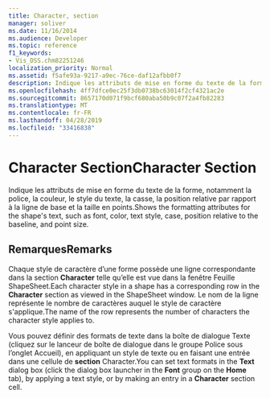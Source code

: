 ```yaml
---
title: Character, section
manager: soliver
ms.date: 11/16/2014
ms.audience: Developer
ms.topic: reference
f1_keywords:
- Vis_DSS.chm82251246
localization_priority: Normal
ms.assetid: f5afe93a-9217-a9ec-76ce-daf12afbb0f7
description: Indique les attributs de mise en forme du texte de la forme, notamment la police, la couleur, le style du texte, la casse, la position relative par rapport à la ligne de base et la taille en points.
ms.openlocfilehash: 4ff7dfce0ec25f3db0738bc63014f2cf4321ac2e
ms.sourcegitcommit: 8657170d071f9bcf680aba50b9c07f2a4fb82283
ms.translationtype: MT
ms.contentlocale: fr-FR
ms.lasthandoff: 04/28/2019
ms.locfileid: "33416838"
---
```

# <a name="character-section"></a><span data-ttu-id="2f2a3-103">Character Section</span><span class="sxs-lookup"><span data-stu-id="2f2a3-103">Character Section</span></span>

<span data-ttu-id="2f2a3-104">Indique les attributs de mise en forme du texte de la forme, notamment la police, la couleur, le style du texte, la casse, la position relative par rapport à la ligne de base et la taille en points.</span><span class="sxs-lookup"><span data-stu-id="2f2a3-104">Shows the formatting attributes for the shape's text, such as font, color, text style, case, position relative to the baseline, and point size.</span></span>
  
## <a name="remarks"></a><span data-ttu-id="2f2a3-105">Remarques</span><span class="sxs-lookup"><span data-stu-id="2f2a3-105">Remarks</span></span>

<span data-ttu-id="2f2a3-106">Chaque style de caractère d’une forme possède une ligne correspondante dans la section **Character** telle qu’elle est vue dans la fenêtre Feuille ShapeSheet.</span><span class="sxs-lookup"><span data-stu-id="2f2a3-106">Each character style in a shape has a corresponding row in the **Character** section as viewed in the ShapeSheet window.</span></span> <span data-ttu-id="2f2a3-107">Le nom de la ligne représente le nombre de caractères auquel le style de caractère s'applique.</span><span class="sxs-lookup"><span data-stu-id="2f2a3-107">The name of the row represents the number of characters the character style applies to.</span></span> 
  
<span data-ttu-id="2f2a3-108">Vous pouvez définir des  formats de texte dans la boîte  de dialogue  Texte (cliquez sur le lanceur de boîte de dialogue dans le groupe Police sous l’onglet Accueil), en appliquant un style de texte ou en faisant une entrée dans une cellule de **section** Character.</span><span class="sxs-lookup"><span data-stu-id="2f2a3-108">You can set text formats in the **Text** dialog box (click the dialog box launcher in the **Font** group on the **Home** tab), by applying a text style, or by making an entry in a **Character** section cell.</span></span> 
  

